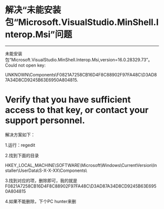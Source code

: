 # 解决“未能安装包“Microsoft.VisualStudio.MinShell.Interop.Msi”问题

-------------------------------



未能安装包“Microsoft.VisualStudio.MinShell.Interop.Msi,version=16.0.28329.73”。
  Could not open key:

UNKNOWN\Components\F0821A7258CB16D4F8C88902F97FA48C\D3AD87A34D8CD9245B63E6950A804815.  

Verify that you have sufficient access to that key, or contact your support personnel.
  ================================================================================

 

解决方案如下：

1.运行：regedit

2.找到下面的目录

 HKEY_LOCAL_MACHINE\SOFTWARE\Microsoft\Windows\CurrentVersion\Installer\UserData\S-X-X-XX\Components\

3.找到对应的项，删除即可，我的就是F0821A7258CB16D4F8C88902F97FA48C\D3AD87A34D8CD9245B63E6950A804815

4.如果不能删除，下个PC hunter来删